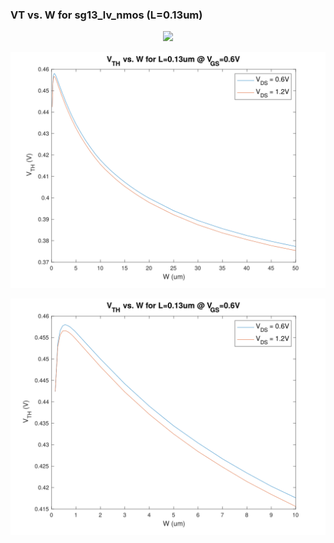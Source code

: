 ### VT vs. W for sg13_lv_nmos (L=0.13um)

<p align="center">
   <img src="./img/vt_vs_W.png" width="800" />
</p>
<p align="center">
   <img src="./img/VT_vs_W.svg" width="800" />
</p>
<p align="center">
   <img src="./img/VT_vs_W_zoomed_to_10.svg" width="800" />
</p>
